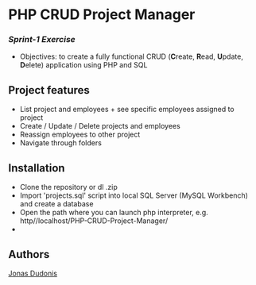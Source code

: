 # PHP CRUD Project Manager

###  *Sprint-1 Exercise*
- Objectives: to create a fully functional CRUD (**C**reate, **R**ead, **U**pdate, **D**elete) application using PHP and SQL

## Project features
- List project and employees + see specific employees assigned to project
- Create / Update / Delete projects and employees
- Reassign employees to other project
- Navigate through folders


## Installation
- Clone the repository or dl .zip
- Import 'projects.sql' script into local SQL Server (MySQL Workbench) and create a database
- Open the path where you can launch php interpreter, e.g. http//localhost/PHP-CRUD-Project-Manager/
- 

## Authors
[Jonas Dudonis](https://github.com/JonasDudonis)